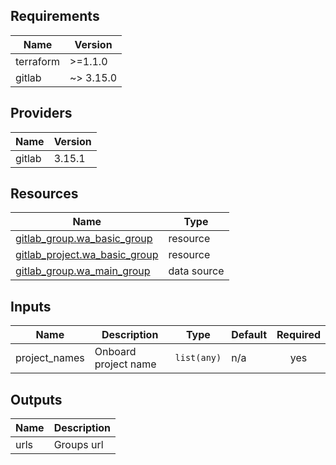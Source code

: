 <!-- BEGIN_TF_DOCS -->
## Requirements

| Name | Version |
|------|---------|
| terraform | >=1.1.0 |
| gitlab | ~> 3.15.0 |

## Providers

| Name | Version |
|------|---------|
| gitlab | 3.15.1 |

## Resources

| Name | Type |
|------|------|
| [gitlab_group.wa_basic_group](https://registry.terraform.io/providers/gitlabhq/gitlab/latest/docs/resources/group) | resource |
| [gitlab_project.wa_basic_group](https://registry.terraform.io/providers/gitlabhq/gitlab/latest/docs/resources/project) | resource |
| [gitlab_group.wa_main_group](https://registry.terraform.io/providers/gitlabhq/gitlab/latest/docs/data-sources/group) | data source |

## Inputs

| Name | Description | Type | Default | Required |
|------|-------------|------|---------|:--------:|
| project\_names | Onboard project name | `list(any)` | n/a | yes |

## Outputs

| Name | Description |
|------|-------------|
| urls | Groups url |
<!-- END_TF_DOCS -->